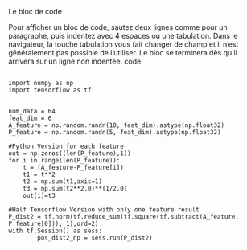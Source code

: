 

Le bloc de code

Pour afficher un bloc de code, sautez deux lignes comme pour un paragraphe, puis indentez avec 4 espaces ou une tabulation. Dans le navigateur, la touche tabulation vous fait changer de champ et il n’est généralement pas possible de l’utiliser. Le bloc se terminera dès qu’il arrivera sur un ligne non indentée.
code
<pre>
<code>
import numpy as np
import tensorflow as tf


num_data = 64
feat_dim = 6
A_feature = np.random.randn(10, feat_dim).astype(np.float32)
P_feature = np.random.randn(5, feat_dim).astype(np.float32)

#Python Version for each feature
out = np.zeros((len(P_feature),1))
for i in range(len(P_feature)):
    t = (A_feature-P_feature[i])
    t1 = t**2
    t2 = np.sum(t1,axis=1)
    t3 = np.sum(t2**2.0)**(1/2.0)
    out[i]=t3

#Half Tensorflow Version with only one feature result
P_dist2 = tf.norm(tf.reduce_sum(tf.square(tf.subtract(A_feature, P_feature[0])), 1),ord=2)
with tf.Session() as sess:
        pos_dist2_np = sess.run(P_dist2)
</code>
</pre>

